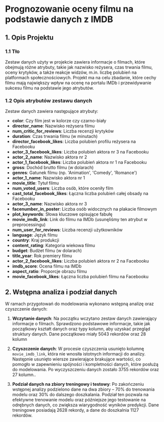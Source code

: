# Prognozowanie oceny filmu na podstawie danych z IMDB

## 1. Opis Projektu

### 1.1 Tło
Zestaw danych użyty w projekcie zawiera informacje o filmach, które obejmują różne atrybuty, takie jak nazwisko reżysera, czas trwania filmu, oceny krytyków, a także reakcje widzów, m.in. liczbę polubień na platformach społecznościowych. Projekt ma na celu zbadanie, które cechy filmu mają największy wpływ na ocenę na portalu IMDb i przewidywanie sukcesu filmu na podstawie jego atrybutów.

### 1.2 Opis atrybutów zestawu danych
Zestaw danych zawiera następujące atrybuty:

- **color**: Czy film jest w kolorze czy czarno-biały
- **director_name**: Nazwisko reżysera filmu
- **num_critic_for_reviews**: Liczba recenzji krytyków
- **duration**: Czas trwania filmu (w minutach)
- **director_facebook_likes**: Liczba polubień profilu reżysera na Facebooku
- **actor_3_facebook_likes**: Liczba polubień aktora nr 3 na Facebooku
- **actor_2_name**: Nazwisko aktora nr 2
- **actor_1_facebook_likes**: Liczba polubień aktora nr 1 na Facebooku
- **gross**: Dochód brutto filmu (w dolarach)
- **genres**: Gatunek filmu (np. 'Animation', 'Comedy', 'Romance')
- **actor_1_name**: Nazwisko aktora nr 1
- **movie_title**: Tytuł filmu
- **num_voted_users**: Liczba osób, które oceniły film
- **cast_total_facebook_likes**: Łączna liczba polubień całej obsady na Facebooku
- **actor_3_name**: Nazwisko aktora nr 3
- **facenumber_in_poster**: Liczba osób widocznych na plakacie filmowym
- **plot_keywords**: Słowa kluczowe opisujące fabułę
- **movie_imdb_link**: Link do filmu na IMDb (usunęliśmy ten atrybut w preprocessingu)
- **num_user_for_reviews**: Liczba recenzji użytkowników
- **language**: Język filmu
- **country**: Kraj produkcji
- **content_rating**: Kategoria wiekowa filmu
- **budget**: Budżet filmu (w dolarach)
- **title_year**: Rok premiery filmu
- **actor_2_facebook_likes**: Liczba polubień aktora nr 2 na Facebooku
- **imdb_score**: Ocena filmu na IMDb
- **aspect_ratio**: Proporcje obrazu filmu
- **movie_facebook_likes**: Łączna liczba polubień filmu na Facebooku

## 2. Wstępna analiza i podział danych

W ramach przygotowań do modelowania wykonano wstępną analizę oraz czyszczenie danych:

1. **Wczytanie danych**: Na początku wczytano zestaw danych zawierający informacje o filmach. Sprawdzono podstawowe informacje, takie jak początkowy kształt danych oraz typy kolumn, aby uzyskać przegląd struktury danych. Dane początkowo miały 5043 rekordów oraz 28 kolumn

2. **Czyszczenie danych**: W procesie czyszczenia usunięto kolumnę `movie_imdb_link`, która nie wnosiła istotnych informacji do analizy. Następnie usunięto wiersze zawierające brakujące wartości, co pomogło w zapewnieniu spójności i kompletności danych, które posłużą do modelowania. Po wyczyszczeniu danych zostało 3755 rekordów oraz 27 kolumn..

3. **Podział danych na zbiory treningowy i testowy**: Po zakończeniu wstępnej analizy podzielono dane na dwa zbiory – 70% do trenowania modelu oraz 30% do dalszego doszkalania. Podział ten pozwala na efektywne trenowanie modelu oraz późniejsze jego testowanie na odrębnych danych, co zwiększa wiarygodność wyników predykcji. Dane treningowe posiadają 2628 rekordy, a dane do doszkalnia 1127 rekordów.

